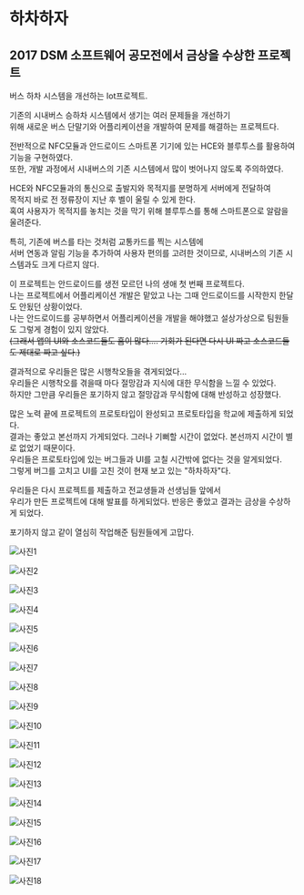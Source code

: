 # 하차하자

## 2017 DSM 소프트웨어 공모전에서 금상을 수상한 프로젝트

버스 하차 시스템을 개선하는 Iot프로젝트.

기존의 시내버스 승하차 시스템에서 생기는 여러 문제들을 개선하기  
위해 새로운 버스 단말기와 어플리케이션을 개발하여 문제를 해결하는 프로젝트다.  

전반적으로 NFC모듈과 안드로이드 스마트폰 기기에 있는 HCE와 블루투스를 활용하여 기능을 구현하였다.  
또한, 개발 과정에서 시내버스의 기존 시스템에서 많이 벗어나지 않도록 주의하였다.

HCE와 NFC모듈과의 통신으로 출발지와 목적지를 분명하게 서버에게 전달하여  
목적지 바로 전 정류장이 지난 후 벨이 울릴 수 있게 한다.  
혹여 사용자가 목적지를 놓치는 것을 막기 위해 블루투스를 통해 스마트폰으로 알람을 울려준다.  

특히, 기존에 버스를 타는 것처럼 교통카드를 찍는 시스템에  
서버 연동과 알림 기능을 추가하여 사용자 편의를 고려한 것이므로, 시내버스의 기존 시스템과도 크게 다르지 않다. 

이 프로젝트는 안드로이드를 생전 모르던 나의 생애 첫 번째 프로젝트다.  
나는 프로젝트에서 어플리케이션 개발은 맡았고 나는 그때 안드로이드를 시작한지 한달도 안됬던 상황이었다.  
나는 안드로이드를 공부하면서 어플리케이션을 개발을 해야했고 설상가상으로 팀원들도 그렇게 경험이 있지 않았다.  
~~(그래서 앱의 UI와 소스코드들도 흠이 많다.... 기회가 된다면 다시 UI 짜고 소스코드들도 제대로 짜고 싶다.)~~  
 
결과적으로 우리들은 많은 시행착오들을 겪게되었다...  
우리들은 시행착오를 겪을때 마다 절망감과 지식에 대한 무식함을 느낄 수 있었다.  
하지만 그만큼 우리들은 포기하지 않고 절망감과 무식함에 대해 반성하고 성장했다.  

많은 노력 끝에 프로젝트의 프로토타입이 완성되고 프로토타입을 학교에 제출하게 되었다.  
결과는 좋았고 본선까지 가게되었다. 그러나 기뻐할 시간이 없었다. 본선까지 시간이 별로 없었기 때문이다.    
우리들은 프로토타입에 있는 버그들과 UI를 고칠 시간밖에 없다는 것을 알게되었다.  
그렇게 버그를 고치고 UI를 고친 것이 현재 보고 있는 "하차하자"다.  

우리들은 다시 프로젝트를 제출하고 전교생들과 선생님들 앞에서  
우리가 만든 프로젝트에 대해 발표를 하게되었다. 반응은 좋았고 결과는 금상을 수상하게 되었다.   

포기하지 않고 같이 열심히 작업해준 팀원들에게 고맙다.  

![사진1](ProjectInfo/1.png "1")

![사진2](ProjectInfo/2.png "2")

![사진3](ProjectInfo/3.png "3")

![사진4](ProjectInfo/4.png "4")

![사진5](ProjectInfo/5.png "5")

![사진6](ProjectInfo/6.png "6")

![사진7](ProjectInfo/7.png "7")

![사진8](ProjectInfo/8.png "8")

![사진9](ProjectInfo/9.png "9")

![사진10](ProjectInfo/10.png "10")

![사진11](ProjectInfo/11.png "11")

![사진12](ProjectInfo/12.png "12")

![사진13](ProjectInfo/13.png "13")

![사진14](ProjectInfo/14.png "14")

![사진15](ProjectInfo/15.png "15")

![사진16](ProjectInfo/16.png "16")

![사진17](ProjectInfo/17.png "17")

![사진18](ProjectInfo/18.png "18")